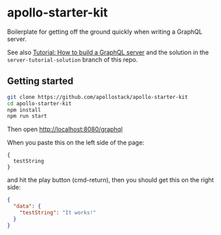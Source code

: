 # apollo-starter-kit

Boilerplate for getting off the ground quickly when writing a GraphQL server.

See also [Tutorial: How to build a GraphQL server](https://medium.com/apollo-stack/tutorial-building-a-graphql-server-cddaa023c035#.wy5h1htxs) and the solution in the `server-tutorial-solution` branch of this repo.

## Getting started

```sh
git clone https://github.com/apollostack/apollo-starter-kit
cd apollo-starter-kit
npm install
npm run start
```

Then open [http://localhost:8080/graphql](http://localhost:8080/graphql)

When you paste this on the left side of the page:

```
{
  testString
}
```

and hit the play button (cmd-return), then you should get this on the right side:

```json
{
  "data": {
    "testString": "It works!"
  }
}
```  
